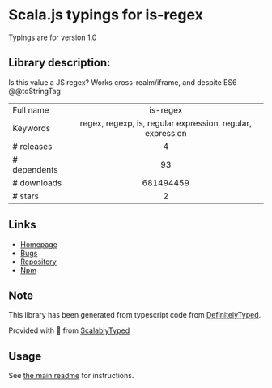 
# Scala.js typings for is-regex

Typings are for version 1.0

## Library description:
Is this value a JS regex? Works cross-realm/iframe, and despite ES6 @@toStringTag

|                    |                 |
| ------------------ | :-------------: |
| Full name          | is-regex |
| Keywords           | regex, regexp, is, regular expression, regular, expression |
| # releases         | 4 |
| # dependents       | 93 |
| # downloads        | 681494459 |
| # stars            | 2 |

## Links
- [Homepage](https://github.com/ljharb/is-regex)
- [Bugs](https://github.com/ljharb/is-regex/issues)
- [Repository](https://github.com/ljharb/is-regex)
- [Npm](https://www.npmjs.com/package/is-regex)
    


## Note
This library has been generated from typescript code from [DefinitelyTyped](https://definitelytyped.org).

Provided with :purple_heart: from [ScalablyTyped](https://github.com/oyvindberg/ScalablyTyped)

## Usage
See [the main readme](../../readme.md) for instructions.


